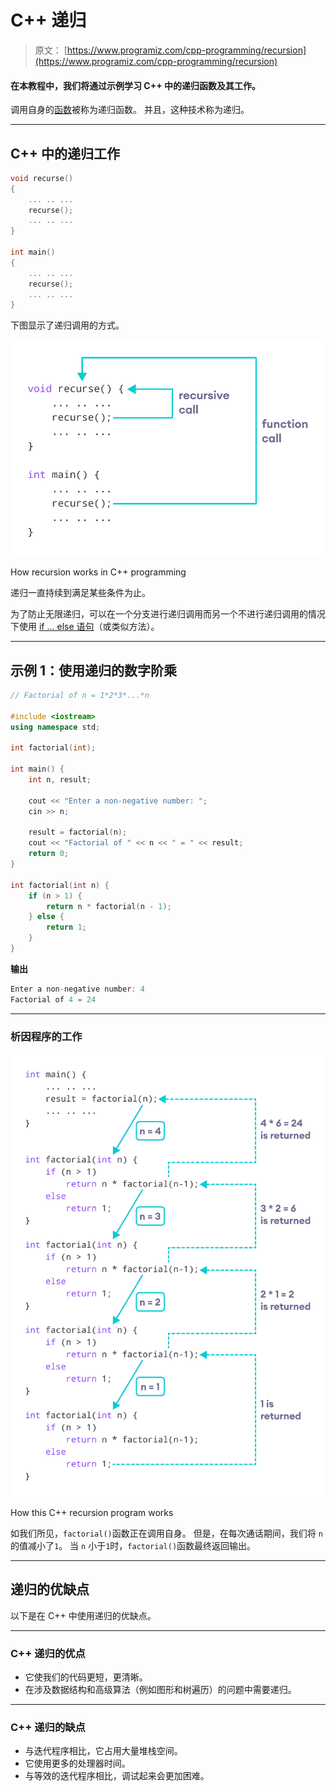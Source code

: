 # C++ 递归

> 原文： [https://www.programiz.com/cpp-programming/recursion](https://www.programiz.com/cpp-programming/recursion)

#### 在本教程中，我们将通过示例学习 C++ 中的递归函数及其工作。

调用自身的[函数](/cpp-programming/function)被称为递归函数。 并且，这种技术称为递归。

* * *

## C++ 中的递归工作

```cpp
void recurse()
{
    ... .. ...
    recurse();
    ... .. ...
}

int main()
{
    ... .. ...
    recurse();
    ... .. ...
}
```

下图显示了递归调用的方式。

![Working of C++ recursion](img/88b4dfabbc74026f99e2465b25e8155d.png "Working of C++ recursion")

How recursion works in C++ programming



递归一直持续到满足某些条件为止。

为了防止无限递归，可以在一个分支进行递归调用而另一个不进行递归调用的情况下使用 [if ... else 语句](/cpp-programming/if-else)（或类似方法）。

* * *

## 示例 1：使用递归的数字阶乘

```cpp
// Factorial of n = 1*2*3*...*n

#include <iostream>
using namespace std;

int factorial(int);

int main() {
    int n, result;

    cout << "Enter a non-negative number: ";
    cin >> n;

    result = factorial(n);
    cout << "Factorial of " << n << " = " << result;
    return 0;
}

int factorial(int n) {
    if (n > 1) {
        return n * factorial(n - 1);
    } else {
        return 1;
    }
}
```

**输出**

```cpp
Enter a non-negative number: 4
Factorial of 4 = 24
```

* * *

### 析因程序的工作

![Working of C++ Recursion Program](img/189663c7cf2c2d616a63ca6b0f639f5e.png "Working of C++ Recursion Program")

How this C++ recursion program works



如我们所见，`factorial()`函数正在调用自身。 但是，在每次通话期间，我们将 `n` 的值减小了`1`。 当 `n` 小于`1`时，`factorial()`函数最终返回输出。

* * *

## 递归的优缺点

以下是在 C++ 中使用递归的优缺点。

* * *

### C++ 递归的优点

*   它使我们的代码更短，更清晰。
*   在涉及数据结构和高级算法（例如图形和树遍历）的问题中需要递归。

* * *

### C++ 递归的缺点

*   与迭代程序相比，它占用大量堆栈空间。
*   它使用更多的处理器时间。
*   与等效的迭代程序相比，调试起来会更加困难。